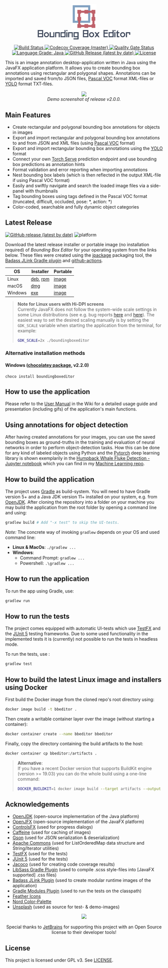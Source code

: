 <p align="center">
  <img src="src/main/resources/icons/app_icon.svg" height= "80" width="80" alt="Bounding Box Editor Icon">
  <br/>
  <img src="demo-media/logo-text.svg" height="30" alt="Bounding Box Editor">
</p>

<p align="center">
  <a href="https://github.com/mfl28/BoundingBoxEditor/actions">
    <img src="https://github.com/mfl28/BoundingBoxEditor/workflows/Build/badge.svg" alt="Build Status">
  </a>
  <a href="https://codecov.io/gh/mfl28/BoundingBoxEditor">
    <img src="https://codecov.io/gh/mfl28/BoundingBoxEditor/branch/master/graph/badge.svg" alt="Codecov Coverage (master)">
  </a>
  <a href="https://sonarcloud.io/dashboard?id=mfl28_BoundingBoxEditor">
    <img src="https://sonarcloud.io/api/project_badges/measure?project=mfl28_BoundingBoxEditor&metric=alert_status" alt="Quality Gate Status">
  </a>
  <a href="https://lgtm.com/projects/g/mfl28/BoundingBoxEditor/context:java">
    <img src="https://img.shields.io/lgtm/grade/java/g/mfl28/BoundingBoxEditor.svg?logo=lgtm&logoWidth=18" alt="Language Grade: Java">
  </a>
  <a href="https://github.com/mfl28/BoundingBoxEditor/releases/latest">
    <img src="https://img.shields.io/github/v/release/mfl28/BoundingBoxEditor?label=release" alt="GitHub Release (latest by date)">
  </a>
  <a href="LICENSE">
    <img src="https://img.shields.io/badge/license-GPLv3-informational" alt="License">
  </a>
</p>

This is an image annotation desktop-application written in Java using the JavaFX application platform. It allows you to create bounding box annotations using rectangular and polygonal shapes. 
Annotations can be imported and saved from/to JSON files, [Pascal VOC](http://host.robots.ox.ac.uk/pascal/VOC/) format XML-files or [YOLO](https://pjreddie.com/darknet/yolo/) format TXT-files.

<p align="center">
  <img src="demo-media/demo_v2_0_0.png" align="center">
  </br>
  <em>Demo screenshot of release v2.0.0.</em>
</p>

## Main Features
* Create rectangular and polygonal bounding box annotations for objects in images
* Export and import  rectangular and polygonal bounding box annotations to and from JSON and XML files (using [Pascal VOC](http://host.robots.ox.ac.uk/pascal/VOC/) format)
* Export and import rectangular bounding box annotations using the [YOLO](https://pjreddie.com/darknet/yolo/) format
* Connect your own [Torch Serve](https://pytorch.org/serve/) prediction endpoint and use bounding box predictions as annotation hints
* Format validation and error reporting when importing annotations
* Nest bounding box labels (which is then reflected in the output XML-file if using Pascal VOC format)
* Easily and swiftly navigate and search the loaded image files via a side-panel with thumbnails
* Tag bounding boxes using tags defined in the Pascal VOC format (truncated, difficult, occluded, pose: *, action: *)
* Color-coded, searchable and fully dynamic object categories

## Latest Release 
[![GitHub release (latest by date)](https://img.shields.io/github/v/release/mfl28/BoundingBoxEditor?label=release&style=for-the-badge)](https://github.com/mfl28/BoundingBoxEditor/releases/latest)
![platform](https://img.shields.io/static/v1.svg?label=Platform&message=Linux%20|%20macOS%20|%20Win%20&style=for-the-badge)

Download the latest release installer or portable image (no installation required) of *Bounding Box Editor* for your operating system from the links below. These files were created using the
[jpackage](https://openjdk.java.net/jeps/343) packaging tool, the [Badass JLink Gradle plugin](https://github.com/beryx/badass-jlink-plugin) and [github-actions](.github/workflows/workflow.yml).

| OS            | Installer | Portable |
| ------------- | --------- | -------- |
| Linux | [deb](https://github.com/mfl28/BoundingBoxEditor/releases/latest/download/boundingboxeditor_2.3.0-1_amd64.deb), [rpm](https://github.com/mfl28/BoundingBoxEditor/releases/latest/download/boundingboxeditor-2.3.0-1.x86_64.rpm)  | [image](https://github.com/mfl28/BoundingBoxEditor/releases/latest/download/boundingboxeditor-portable-linux.zip)|
| macOS | [dmg](https://github.com/mfl28/BoundingBoxEditor/releases/latest/download/boundingboxeditor-2.3.0.dmg)          | [image](https://github.com/mfl28/BoundingBoxEditor/releases/latest/download/boundingboxeditor-portable-macos.zip) |
| Windows | [exe](https://github.com/mfl28/BoundingBoxEditor/releases/latest/download/boundingboxeditor-2.3.0.exe)      | [image](https://github.com/mfl28/BoundingBoxEditor/releases/latest/download/boundingboxeditor-portable-windows.zip) | 

> **Note for Linux users with Hi-DPI screens**  
> Currently JavaFX does not follow the system-wide scale settings in some Linux distributions (see e.g. bug reports [here](https://bugs.openjdk.java.net/browse/JDK-8248126) and [here](https://bugs.openjdk.java.net/browse/JDK-8238077)). The easiest way to set the desired scaling manually is by setting the `GDK_SCALE` variable when starting the application from the terminal, for example:
> ```bash 
> GDK_SCALE=2x ./boundingboxeditor
> ``` 

### Alternative installation methods
#### Windows ([chocolatey package](https://chocolatey.org/packages/boundingboxeditor), v2.2.0)
```
choco install boundingboxeditor
```

## How to use the application
Please refer to the [User Manual](https://github.com/mfl28/BoundingBoxEditor/wiki#user-manual) in the Wiki for a detailed usage guide and presentation (including gifs) of the application's main functions.

## Using annotations for object detection
After having created annotations for your images, you can use the saved bounding boxes as ground-truths in the training and evaluation of neural networks in order to perform object-detection tasks. How this can be done for any kind of labeled objects using Python and the [Pytorch](https://pytorch.org/) deep learning library is shown exemplarily in the [Humpback Whale Fluke Detection - Jupyter notebook](https://nbviewer.jupyter.org/github/mfl28/MachineLearning/blob/master/notebooks/Humpback_Whale_Fluke_Detection.ipynb) which you can find in my [Machine Learning repo](https://github.com/mfl28/MachineLearning).

## How to build the application
The project uses [Gradle](https://gradle.org/) as build-system.
You will need to have Gradle version 5+ and a Java JDK version 11+ installed on your system, e.g. from [OpenJDK](https://openjdk.java.net/). 
After cloning the repository into a folder on your machine you may build the application from the root folder by opening a command line and using:
```bash
gradlew build # Add "-x test" to skip the UI-tests.
```
*Note:* The concrete way of invoking `gradlew` depends on your OS and used command line: 
* __Linux & MacOs__: `./gradlew ...`
* __Windows__:
  - Command Prompt: `gradlew ...`
  - Powershell: `.\gradlew ...`

## How to run the application
To run the app using Gradle, use:
```bash
gradlew run
```

## How to run the tests
The project comes equipped with automatic UI-tests which use [TestFX](https://github.com/TestFX/TestFX) and the [JUnit 5](https://junit.org/junit5/) testing frameworks. Due to some used functionality in the implemented tests it is (currently) not possible to run the tests in headless mode.

To run the tests, use :
```bash
gradlew test
```

## How to build the latest Linux image and installers using Docker
First build the Docker image from the cloned repo's root directory using:
```bash
docker image build -t bbeditor .
```
Then create a writable container layer over the image (without starting a container):
```bash
docker container create --name bbeditor bbeditor
```
Finally, copy the directory containing the build artifacts to the host:
```bash
docker container cp bbeditor:/artifacts .
```
> **Alternative**:  
> If you have a recent Docker version that supports BuildKit engine (version >= 19.03) you can do 
> the whole build using a one-line command:
>```bash
> DOCKER_BUILDKIT=1 docker image build --target artifacts --output type=local,dest=. . 
>```

## Acknowledgements
* [OpenJDK](https://openjdk.java.net/) (open-source implementation of the Java platform)
* [OpenJFX](https://openjfx.io/) (open-source implementation of the JavaFX platform)
* [ControlsFX](https://github.com/controlsfx/controlsfx) (used for progress dialogs)
* [Caffeine](https://github.com/ben-manes/caffeine) (used for caching of images)
* [Gson](https://github.com/google/gson) (used for JSON serialization & deserialization)
* [Apache Commons](https://commons.apache.org/) (used for ListOrderedMap data structure and String/Iterator utilities)
* [TestFX](https://github.com/TestFX/TestFX) (used for the tests)
* [JUnit 5](https://junit.org/junit5/) (used for the tests)
* [Jacoco](https://www.jacoco.org/jacoco/) (used for creating code coverage results)
* [LibSass Gradle Plugin](https://github.com/fgiannesini/LibSassGradlePlugin) (used to compile .scss style-files into [JavaFX supported] .css files)
* [Badass JLink Plugin](https://github.com/beryx/badass-jlink-plugin) (used to create modular runtime images of the application)
* [Gradle Modules Plugin](https://github.com/java9-moduqlarity/gradle-modules-plugin) (used to run the tests on the classpath)
* [Feather Icons](https://feathericons.com/)
* [Nord Color-Palette](https://github.com/arcticicestudio/nord)
* [Unsplash](https://unsplash.com/) (used as source for test- & demo-images)

<p align=center>
<a href=https://www.jetbrains.com/?from=BoundingBoxEditor>
<img src=https://upload.wikimedia.org/wikipedia/commons/1/1a/JetBrains_Logo_2016.svg>
</a>
</p>
<p align=center>Special thanks to <a href=https://www.jetbrains.com/?from=BoundingBoxEditor> JetBrains</a> for supporting this project with an Open Source license to their developer tools!
</p>

## License
This project is licensed under GPL v3. See [LICENSE](LICENSE).
